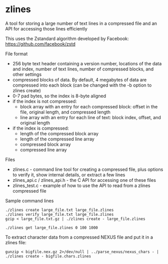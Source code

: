 # zlines
A tool for storing a large number of text lines in a compressed file and an API for accessing those lines efficiently

This uses the Zstandard algorithm developed by Facebook: https://github.com/facebook/zstd

File format
 - 256 byte text header containing a version number, locations of the data and index, number of text lines, number of compressed blocks, and other settings
 - compressed blocks of data. By default, 4 megabytes of data are compressed into each block (can be changed with the -b option to zlines create)
 - 0-7 pad bytes, so the index is 8-byte aligned
 - if the index is not compressed:
   - block array with an entry for each compressed block: offset in the file, original length, and compressed length
   - line array with an entry for each line of text: block index, offset, and original length
 - if the index is compressed:
   - length of the compressed block array
   - length of the compressed line array
   - compressed block array
   - compressed line array

Files
 - zlines.c - command line tool for creating a compressed file, plus options to verify it, show internal details, or extract a few lines
 - zlines_api.c / zlines_api.h - the C API for accessing one of these files
 - zlines_test.c - example of how to use the API to read from a zlines compressed file
 
Sample command lines

    ./zlines create large_file.txt large_file.zlines
    ./zlines verify large_file.txt large_file.zlines
    gzip < large_file.txt.gz | ./zlines create - large_file.zlines
    
    ./zlines get large_file.zlines 0 100 1000
    
To extract character data from a compressed NEXUS file and put it in a zlines file:

    gunzip < bigfile.nex.gz 2>/dev/null | ../parse_nexus/nexus_chars - | ./zlines create - bigfile.chars.zlines

